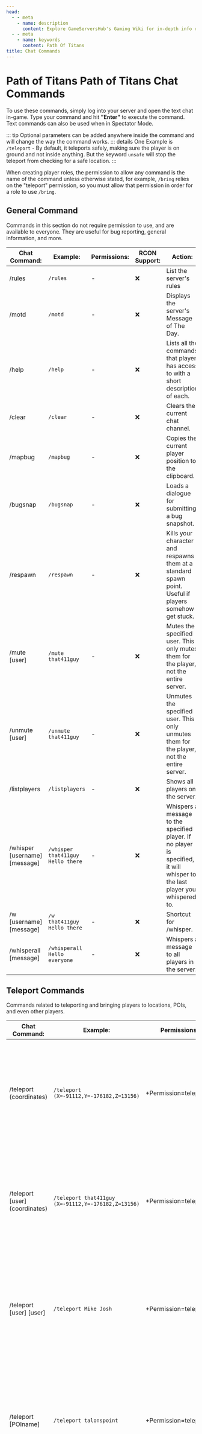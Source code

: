 ```yaml
---
head:
  - - meta
    - name: description
      content: Explore GameServersHub's Gaming Wiki for in-depth info on Path of Titans. Find details on gameplay, features, and updates for the ultimate dino MMO adventure! 
  - - meta
    - name: keywords
      content: Path Of Titans
title: Chat Commands
---
```


# Path of Titans Path of Titans Chat Commands

To use these commands, simply log into your server and open the text chat in-game. Type your command and hit **"Enter"** to execute the command. Text commands can also be used when in Spectator Mode.

::: tip
Optional parameters can be added anywhere inside the command and will change the way the command works.
::: details
One Example is `/teleport` - By default, it teleports safely, making sure the player is on ground and not inside anything. But the keyword `unsafe` will stop the teleport from checking for a safe location.
:::

When creating player roles, the permission to allow any command is the name of the command unless otherwise stated, for example, `/bring` relies on the "teleport" permission, so you must allow that permission in order for a role to use `/bring`.

## General Command

Commands in this section do not require permission to use, and are available to everyone. They are useful for bug reporting, general information, and more.

|Chat Command:|Example:|Permissions:|RCON Support:|Action:|
|-|-|-|-|-|
|/rules|`/rules`|-|:x:|List the server's rules|
|/motd|`/motd`|-|:x:|Displays the server's Message of The Day.|
|/help|`/help`|-|:x:|Lists all the commands that player has access to with a short description of each.|
|/clear|`/clear`|-|:x:|Clears the current chat channel.|
|/mapbug|`/mapbug`|-|:x:|Copies the current player position to the clipboard.|
|/bugsnap|`/bugsnap`|-|:x:|Loads a dialogue for submitting a bug snapshot.|
|/respawn|`/respawn`|-|:x:|Kills your character and respawns them at a standard spawn point. Useful if players somehow get stuck.|
|/mute [user]|`/mute that411guy`|-|:x:|Mutes the specified user. This only mutes them for the player, not the entire server.|
|/unmute [user]|`/unmute that411guy`|-|:x:|Unmutes the specified user. This only unmutes them for the player, not the entire server.|
|/listplayers|`/listplayers`|-|:x:|Shows all players on the server.|
|/whisper [username] [message]|`/whisper that411guy Hello there`|-|:x:|Whispers a message to the specified player. If no player is specified, it will whisper to the last player you whispered to.|
|/w [username] [message]|`/w that411guy Hello there`|-|:x:|Shortcut for /whisper.|
|/whisperall [message]|`/whisperall Hello everyone`|-|:x:|Whispers a message to all players in the server.|

## Teleport Commands

Commands related to teleporting and bringing players to locations, POIs, and even other players.

|Chat Command:|Example:|Permissions:|RCON Support:|Action:|
|-|-|-|-|-|
|/teleport (coordinates)|`/teleport (X=-91112,Y=-176182,Z=13156)`|+Permission=teleport|:heavy_check_mark:|Teleports yourself to the specified coordinates. 'unsafe' Optional parameter, use to change from a safe teleport to an unsafe teleport|
|/teleport [user] (coordinates)|`/teleport that411guy (X=-91112,Y=-176182,Z=13156)`|+Permission=teleport|:heavy_check_mark:|Teleports the user to the specified coordinates. 'unsafe' Optional parameter, use to change from a safe teleport to an unsafe teleport|
|/teleport [user] [user]|`/teleport Mike Josh`|+Permission=teleport|:heavy_check_mark:|Teleports the first user to the second user. 'unsafe' Optional parameter, use to change from a safe teleport to an unsafe teleport|
|/teleport [POIname]|`/teleport talonspoint`|+Permission=teleport|:heavy_check_mark:|Teleports yourself to a point within the specified POI. 'unsafe' Optional parameter, use to change from a safe teleport to an unsafe teleport|
|/teleport [user] [POIname]|`/teleport that411guy talonspoint`|+Permission=teleport|:heavy_check_mark:|Teleports the user to a point within the specified POI. 'unsafe' Optional parameter, use to change from a safe teleport to an unsafe teleport|
|/bring [user]|`/bring that411guy`|+Permission=teleport|:x:|Brings the user to your location. 'unsafe' Optional parameter, use to change from a safe teleport to an unsafe teleport|
|/goto [location]|`/goto talonspoint`|+Permission=teleport|:x:|Teleports you to the target location. The location can be either a username, a POI, or coordinates. 'unsafe' Optional parameter, use to change from a safe teleport to an unsafe teleport|
|/teleportall [POIname]|`/teleportall talonspoint`|+Permission=teleportall|:heavy_check_mark:|Teleports all users on the server to a point within the specified POI.|
|/teleportall (coordinates)|`/teleportall (X=-91112,Y=-176182,Z=13156)`|+Permission=teleportall|:heavy_check_mark:|Teleports all users on the server to the specified coordinates.|
|/bringall|`/bringall`|+Permission=teleportall|:x:|Teleports all players to your location.|

## Change Stats Commands

Commands related to changing player stats, such as hunger, thirst, stamina, and many more.

|Chat Command:|Example:|Permissions:|RCON Support:|Action:|
|-|-|-|-|-|
|/setmarks [number]|`/setmarks 900`|+Permission=setmarks|:heavy_check_mark:|Sets your marks to the specified number.|
|/setmarks [user] [number]|`/setmarks that411guy 900`|+Permission=setmarks|:heavy_check_mark:|Sets a player's marks to the specified number.|
|/setmarksall [number]|`/setmarksall 900`|+Permission=setmarksall|:heavy_check_mark:|Sets all users' marks to the specified amount.|
|/addmarks [user] [number]|`/addmarks that411guy 200`|+Permission=setmarks|:heavy_check_mark:|Adds a number of marks to the player.|
|/addmarksall [number]|`/addmarksall 200`|+Permission=setmarks|:heavy_check_mark:|Adds a number of marks to all the players in the server.|
|/removemarks [user] [number]|`/removemarks that41guy 400`|+Permission=setmarks|:heavy_check_mark:|Removes a number of marks from the player.|
|/heal|`/heal`|+Permission=heal|:x:|Heals yourself.|
|/heal [user]|`/heal that411guy`|+Permission=heal|:heavy_check_mark:|Heals the specified player.|
|/healall|`/healall`|+Permission=healall|:heavy_check_mark:|Heals everyone.|
|/godmode|`/godmode`|+Permission=godmode|:x:|Apply godmode to yourself. Use this command again to toggle it on/off.|
|/godmode [user]|`/godmode that411guy`|+Permission=godmode|:x:|Apply godmode to a user. Use this command again to toggle it on/off.|
|/[attribute] [number]|`/hunger 100`|+Permission=modify attribute|:x:|Sets your hunger to 100.|
|/modattr [user] [attribute] [value]|`/modattr that411guy Stamina -100`|+Permission=modify attribute|:heavy_check_mark:|Modifies the user's attribute by the value specified. This is additive, rather than `/setattr`, which overrides the value.|
|/setattr [user] [attribute] [value]|`/setattr that411guy Stamina 20`|+Permission=set attribute|:heavy_check_mark:|Sets the user's attribute to the value specified.|
|/setattrall [attribute] [value]|`/setattrall Stamina 20`|+Permission=set attribute all|:heavy_check_mark:|Sets the attribute for all players.|
|/getattr [user] [attribute]|`/getattr that411guy Stamina`|+Permission=get attribute|:heavy_check_mark:|Gets Value for specified Attribute.|
|/getallattr [user]|`/getallattr that411guy`|+Permission=get attribute|:heavy_check_mark:|Lists all attribute names and their values.|
|/rewardgrowth [user] [value]|`/rewardgrowth that411guy 0.1`|+Permission=reward growth|:x:|Rewards growth over time to the specified player.|
|/rewardwellrested [user] [value]|`/rewardwellrested that411guy 0.1`|+Permission=reward well rested|:x:|Rewards Well Rested buff till the specified growth value is hit.|

## Admin Commands

Admin commands allow players (with roles that have permissions) or admins to manage the server easily and efficiently.

::: danger
Please only give these permissions to a role/user that you can trust. You will be responsible for the consequence of misuse of these commands on your server.
:::

|Chat Command:|Example:|Permissions:|RCON Support:|Action:|
|-|-|-|-|-|
|/save|`/save`|+Permission=save|:heavy_check_mark:|Forces a server save.|
|/load|`/load`|+Permission=load|:heavy_check_mark:|Forces a server load.|
|/promote [user] [adminrole]|`/promote that411guy dinomaster`|+Permission=promote|:heavy_check_mark:|Promotes the player to the specified admin role.|
|/demote [user]|`/demote that411guy`|+Permission=promote|:heavy_check_mark:|Removes all admin roles of that player.|
|/kick [user] [kickreason]|`/kick that411guy "Spamming the chat."`|+Permission=kick|:heavy_check_mark:|Kicks the user with a message. You can optionally leave the message blank. The messages must be surrounded in quotations.|
|/ban [user] [duration] [banreason] [userbanreason]|`/ban that411guy 120 "Breaking rule number 12" "Don't break rule 12 next time!"`|+Permission=ban|:heavy_check_mark:|Bans the user with for an amount of seconds with an optional message. To ban forever, set the duration to `0`. The first ban reason is the reason shown to admins. The second ban reason is shown to the user who was banned. The messages must be surrounded in quotations.|
|/banip [ip] [duration] [banreason] [userbanreason]|`/banip 123.45.12.21 120 "Breaking rule number 12" "Don't break rule 12 next time!"`|+Permission=banip|:heavy_check_mark:|Bans the given IP address for an amount of seconds with an optional message. Similar to the normal ban command, you can set the duration to `0` to ban forever. The first ban reason is the reason shown to admins. The second ban reason is shown to the user who was banned. The messages must be surrounded in quotations.|
|/unban [user]|`/unban that411guy`|+Permission=unban|:heavy_check_mark:|Unbans the specified player.|
|/restart [seconds]|`/restart 120`|+Permission=restart|:heavy_check_mark:|Restarts the server after the specified number of seconds.|
|/cancelrestart|`/cancelrestart`|+Permission=restart|:heavy_check_mark:|Cancels the server restart.|
|/announce [message]|`/announce Everyone kill that411guy for bonus points!`|+Permission=announce|:heavy_check_mark:|Makes an announcement to everyone on the server.|
|/listpoi|`/listpoi`|+Permission=listpoi|:heavy_check_mark:|Lists all the POIs on the current map.|
|/listquests|`/listquests`|+Permission=listquests|:heavy_check_mark:|Lists all quests currently available.|
|/listroles|`/listroles`|+Permission=listroles|:heavy_check_mark:|Lists all roles currently available.|
|/listwaters|`/listwaters`|+Permission=listwaters|:heavy_check_mark:|Lists all bodies of water on the map.|
|/listwaystones|`/listwaystones`|+Permission=listwaystones|:heavy_check_mark:|Lists all waystones on the map.|
|/Weather [type]|`/weather clearsky`|+Permission=weather|:heavy_check_mark:|Sets the weather to the specified weather type. Types available are: ClearSky, Overcast, Fog, Cloudy, Rain, and Storm.|
|/TimeOfDay [time]|`/timeofday night`|+Permission=time of day|:heavy_check_mark:|Sets the time of day. Available times are morning, night, day, and optionally you can specify a number for more precise time.|
|/Day|`/night`|+Permission=time of day|:heavy_check_mark:|Shorthand for /timeofday night. Other shorthand time commands are /day and /morning.|
|/ClearBodies|`/clearbodies`|+Permission=clearbodies|:heavy_check_mark:|Clears all dead bodies from the map.|
|/WaterQuality [tag] [0-100%]|`/waterquality swampyreservoir 50`|+Permission=waterquality|:heavy_check_mark:|Sets the water body of the tag specified to a percentage quality.|
|/WaystoneCooldown [tag] [0-100%]|`/waystonecooldown centralwaystone 50`|+Permission=waystonecooldown|:heavy_check_mark:|Sets the waystone of the tag specified to a percentage cooldown remaining.|
|/PlayerInfo [username/AGID]|`/playerinfo 123-456-789`|+Permission=playerinfo|:heavy_check_mark:|Shows player info.|
|/ServerMute [username/AGID] [time] [admin reason] [user reason]|`/servermute 123-456-789 20m 'reason for admin' 'reason for player'`|+Permission=servermute|:heavy_check_mark:|Mutes a player server-wide. Time is specified in minutes, hours, or days. e.g., 20m, 4h, or 1d. If 0 is given for time, it will be forever.|
|/ServerUnmute [username/AGID]|`/serverunmute 123-456-789`|+Permission=serverunmute|:heavy_check_mark:|Removes a server-wide mute for a player.|
|/Whitelist [username/AGID]|`/whitelist 123-456-789`|+Permission=whitelist|:heavy_check_mark:|Adds a player to the whitelist for the server.|
|/DelWhitelist [username/AGID]|`/delwhitelist 123-456-789`|+Permission=delwhitelist|:heavy_check_mark:|Removes a player from the server whitelist.|
|/ReloadBans|`/reloadbans`|+Permission=reloadbans|:heavy_check_mark:|Reloads server bans from the ban file.|
|/ReloadMutes|`/reloadmutes`|+Permission=reloadmutes|:heavy_check_mark:|Reloads server mutes from the mutes file.|
|/ReloadWhitelist|`/reloadwhitelist`|+Permission=reloadwhitelist|:heavy_check_mark:|Reloads server whitelist.|
|/ReloadRules|`/reloadrules`|+Permission=reloadrules|:heavy_check_mark:|Reloads server rules.|
|/ReloadMOTD|`/reloadmotd`|+Permission=reloadmotd|:heavy_check_mark:|Reloads the server's MOTD.|
|/ClearCreatorObjects|`/clearcreatorobjects`|+Permission=clearcreatorobjects|:heavy_check_mark:|Removes and refunds all placed Creator Mode Objects on the server.|
|/LoadCreatorMode [SaveName]|`/loadcreatormode rockworld`|+Permission=loadcreatormode|:heavy_check_mark:|Loads the saved Creator Mode data from the specified save slot.|
|/SaveCreatorMode [SaveName]|`/savecreatormode rockworld`|+Permission=savecreatormode|:heavy_check_mark:|Saves the Creator Mode data to the specified save slot.|
|/ResetCreatorMode|`/resetcreatormode`|+Permission=resetcreatormode|:heavy_check_mark:|Resets Creator Mode Objects to their default, removing placed objects and changing map objects to their original state.|
|/RemoveCreatorMode [SaveName]|`/removecreatormode rockworld`|+Permission=removecreatormode|:heavy_check_mark:|Removes the Creator Move data from the specified save slot.|
|/ListCreatorMode|`/listcreatormode`|+Permission=listcreatormode|:heavy_check_mark:|Lists the saved Creator Mode saves.|
|/ReplenishCreatorMode|`/replenishcreatormode`|+Permission=replenishcreatormode|:heavy_check_mark:|Replenishes all items on the map, excluding water.|
|/SkipShed [Username]|`/skipshed that411guy`|+Permission=skipshed|:heavy_check_mark:|Instantly completes yours or the specified player's shedding.|
|/GiveQuest [user] [questname]|`/givequest that411guy Collect Mushrooms`|+Permission=givequest|:heavy_check_mark:|Assigns the specified quest to that player.|
|/CompleteQuest [user] [questname]|`/completequest that411guy Collect Mushrooms`|+Permission=completequest|:x:|Completes the user's current quest or the specified quest if the name is provided.|
|/EditQuests [user]|`/editquests that411guy`|+Permission=editquests|:x:|Edit the player's quests.|
|/SetWound [Username] [Category] [Value]|`/setwound that411guy headleft 1`|+Permission=setwound|:x:|Sets a cosmetic wound.|
|/SetPermaWound [Username] [Category] [Value]|`/setpermawound that411guy headleft 1`|+Permission=setpermawound|:x:|Sets a permanent cosmetic wound.|
|/ClearEffects|`/cleareffects`|+Permission=cleareffects|:x:|Clear all effects on the current character.|
|/ClearCooldowns|`/clearcooldowns`|+Permission=clearcooldowns|:x:|Clear all ability cooldowns on the current character.|
|/SystemMessage [user] [message]|`/systemmessage that411guy Hello there`|+Permission=systemmessage|:heavy_check_mark:|Sends a message to the specified player in the System channel.|
|/SystemMessageAll [message]|`/systemmessageall Hello there`|+Permission=systemmessageall|:heavy_check_mark:|Sends a message to all the players in the System channel.|
|/ServerInfo|`/serverinfo`|+Permission=serverinfo|:heavy_check_mark:|Shows information about the server such as time of day, weather, guid, and the name.|